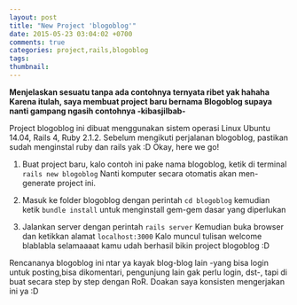```yaml
---
layout: post
title: "New Project 'blogoblog'"
date: 2015-05-23 03:04:02 +0700
comments: true
categories: project,rails,blogoblog
tags: 
thumbnail:
---
```


<strong>Menjelaskan sesuatu tanpa ada contohnya ternyata ribet yak hahaha Karena itulah, saya membuat project baru bernama Blogoblog supaya nanti gampang ngasih contohnya -kibasjilbab- </strong>

Project blogoblog ini dibuat menggunakan sistem operasi Linux Ubuntu 14.04, Rails 4, Ruby 2.1.2. Sebelum mengikuti perjalanan blogoblog, pastikan sudah menginstal ruby dan rails yak :D Okay, here we go!

1. Buat project baru, kalo contoh ini pake nama blogoblog, ketik di terminal `rails new blogoblog` Nanti komputer secara otomatis akan men-generate project ini.

2. Masuk ke folder blogoblog dengan perintah `cd blogoblog` kemudian ketik `bundle install` untuk menginstall gem-gem dasar yang diperlukan

3. Jalankan server dengan perintah `rails server` Kemudian buka browser dan ketikkan alamat `localhost:3000` Kalo muncul tulisan welcome blablabla selamaaaat kamu udah berhasil bikin project blogoblog :D

Rencananya blogoblog ini ntar ya kayak blog-blog lain -yang bisa login untuk posting,bisa dikomentari, pengunjung lain gak perlu login, dst-, tapi di buat secara step by step dengan RoR. Doakan saya konsisten mengerjakan ini ya :D